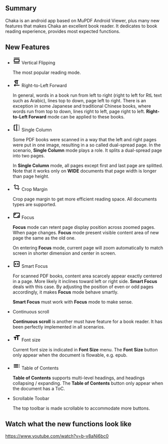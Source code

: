 ## Summary
Chaka is an android app based on MuPDF Android Viewer, plus many new features that makes Chaka an excellent book reader. It dedicates to book reading experience, provides most expected functions.

## New Features
- <img src="resources/flip_vertical.png"> Vertical Flipping

  The most popular reading mode.

- <img src="resources/text_left.png"> Right-to-Left Forward

  In general, words in a book run from left to right (right to left for RtL text such as Arabic), lines top to down, page left to right. There is an exception in some Japanese and traditional Chinese books, where words run from top to down, lines right to left, page right to left. **Right-to-Left Forward** mode can be applied to these books.

- <img src="resources/single_column.png"> Single Column

  Some PDF books were scanned in a way that the left and right pages were put in one image, resulting in a so called dual-spread page. In the scenario, **Single Column** mode plays a role. It splits a dual-spread page into two pages.

  In **Single Column** mode, all pages except first and last page are splitted. Note that it works only on **WIDE** documents that page width is longer than page height.

- <img src="resources/crop_margin.png"> Crop Margin

  Crop page margin to get more efficient reading space. All documents types are supported.

- <img src="resources/focus.png"> Focus

  **Focus** mode can retent page display position across zoomed pages. When page changes. **Focus** mode present visible content area of new page the same as the old one.

  On entering **Focus** mode, current page will zoom automatically to match screen in shorter dimension and center in screen.

- <img src="resources/smart_focus.png"> Smart Focus

  For scanned PDF books, content area scarcely appear exactly centered in a page. More likely it inclines toward left or right side. **Smart Focus** deals with this case. By adjusting the position of even or odd pages accordingly, it makes **Focus** mode behave smartly.

  **Smart Focus** must work with **Focus** mode to make sense.

- Continuous scroll

  **Continuous scroll** is another must have feature for a book reader. It has been perfectly implemented in all scenarios.

- <img src="resources/format.png"> Font size

  Current font size is indicated in **Font Size** menu. The **Font Size** button only appear when the document is flowable, e.g. epub.

- <img src="resources/toc.png"> Table of Contents

  **Table of Contents** supports multi-level headings, and headings collapsing / expanding. The **Table of Contents** button only appear when the document has a ToC.

- Scrollable Toobar

  The top toolbar is made scrollable to accommodate more buttons.

## Watch what the new functions look like
<a src="https://www.youtube.com/watch?v=b-v8aNi6bc0">https://www.youtube.com/watch?v=b-v8aNi6bc0</a>
